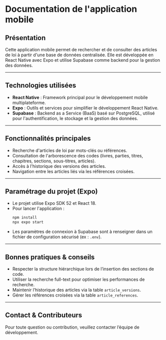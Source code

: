 # Documentation de l'application mobile

## Présentation

Cette application mobile permet de rechercher et de consulter des articles de loi à partir d'une base de données centralisée. Elle est développée en React Native avec Expo et utilise Supabase comme backend pour la gestion des données.

---

## Technologies utilisées

- **React Native** : Framework principal pour le développement mobile multiplateforme.
- **Expo** : Outils et services pour simplifier le développement React Native.
- **Supabase** : Backend as a Service (BaaS) basé sur PostgreSQL, utilisé pour l'authentification, le stockage et la gestion des données.

---

## Fonctionnalités principales

- Recherche d'articles de loi par mots-clés ou références.
- Consultation de l'arborescence des codes (livres, parties, titres, chapitres, sections, sous-titres, articles).
- Accès à l'historique des versions des articles.
- Navigation entre les articles liés via les références croisées.

---

## Paramétrage du projet (Expo)

- Le projet utilise Expo SDK 52 et React 18.
- Pour lancer l'application :
  ```bash
  npm install
  npx expo start
  ```
- Les paramètres de connexion à Supabase sont à renseigner dans un fichier de configuration sécurisé (ex : `.env`).

---

## Bonnes pratiques & conseils

- Respecter la structure hiérarchique lors de l’insertion des sections de code.
- Utiliser la recherche full-text pour optimiser les performances de recherche.
- Maintenir l’historique des articles via la table `article_versions`.
- Gérer les références croisées via la table `article_references`.

---

## Contact & Contributeurs

Pour toute question ou contribution, veuillez contacter l’équipe de développement.
